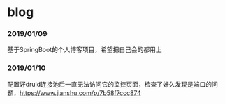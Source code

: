 # blog

### 2019/01/09
基于SpringBoot的个人博客项目，希望把自己会的都用上

### 2019/01/10

配置好druid连接池后一直无法访问它的监控页面，检查了好久发现是端口的问题，<https://www.jianshu.com/p/7b58f7ccc874>